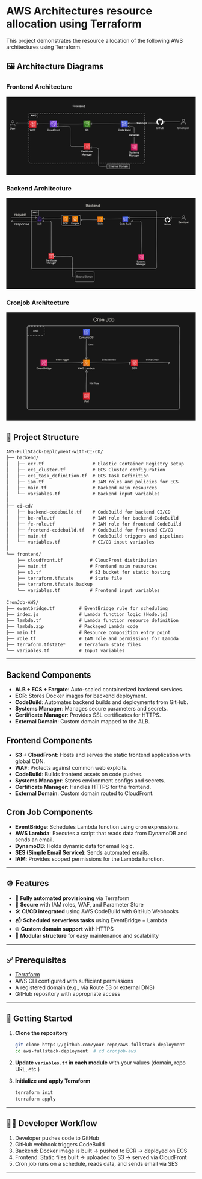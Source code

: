 # AWS Architectures resource allocation using Terraform

This project demonstrates the resource allocation of the following AWS architectures using Terraform.

## 🖼️ Architecture Diagrams

### Frontend Architecture

![Frontend Architecture](/diagrams/aws_frontend.png)

### Backend Architecture

![Backend Architecture](/diagrams/aws_backend.png)

### Cronjob Architecture

![Cronjob Architecture](/diagrams/cron_job.png)

## 🧭 Project Structure

```
AWS-FullStack-Deployment-with-CI-CD/
├── backend/
│   ├── ecr.tf                  # Elastic Container Registry setup
│   ├── ecs_cluster.tf          # ECS Cluster configuration
│   ├── ecs_task_definition.tf  # ECS Task Definition
│   ├── iam.tf                  # IAM roles and policies for ECS
│   ├── main.tf                 # Backend main resources
│   └── variables.tf            # Backend input variables
│
├── ci-cd/
│   ├── backend-codebuild.tf    # CodeBuild for backend CI/CD
│   ├── be-role.tf              # IAM role for backend CodeBuild
│   ├── fe-role.tf              # IAM role for frontend CodeBuild
│   ├── frontend-codebuild.tf   # CodeBuild for frontend CI/CD
│   ├── main.tf                 # CodeBuild triggers and pipelines
│   └── variables.tf            # CI/CD input variables
│
└── frontend/
    ├── cloudfront.tf          # CloudFront distribution
    ├── main.tf                # Frontend main resources
    ├── s3.tf                  # S3 bucket for static hosting
    ├── terraform.tfstate      # State file
    ├── terraform.tfstate.backup
    └── variables.tf           # Frontend input variables

CronJob-AWS/
├── eventbridge.tf         # EventBridge rule for scheduling
├── index.js               # Lambda function logic (Node.js)
├── lambda.tf              # Lambda function resource definition
├── lambda.zip             # Packaged Lambda code
├── main.tf                # Resource composition entry point
├── role.tf                # IAM role and permissions for Lambda
├── terraform.tfstate*     # Terraform state files
└── variables.tf           # Input variables
```

---

## Backend Components

- **ALB + ECS + Fargate**: Auto-scaled containerized backend services.
- **ECR**: Stores Docker images for backend deployment.
- **CodeBuild**: Automates backend builds and deployments from GitHub.
- **Systems Manager**: Manages secure parameters and secrets.
- **Certificate Manager**: Provides SSL certificates for HTTPS.
- **External Domain**: Custom domain mapped to the ALB.

## Frontend Components

- **S3 + CloudFront**: Hosts and serves the static frontend application with global CDN.
- **WAF**: Protects against common web exploits.
- **CodeBuild**: Builds frontend assets on code pushes.
- **Systems Manager**: Stores environment configs and secrets.
- **Certificate Manager**: Handles HTTPS for the frontend.
- **External Domain**: Custom domain routed to CloudFront.

## Cron Job Components

- **EventBridge**: Schedules Lambda function using cron expressions.
- **AWS Lambda**: Executes a script that reads data from DynamoDB and sends an email.
- **DynamoDB**: Holds dynamic data for email logic.
- **SES (Simple Email Service)**: Sends automated emails.
- **IAM**: Provides scoped permissions for the Lambda function.

---

## ⚙️ Features

- 🚀 **Fully automated provisioning** via Terraform
- 🔐 **Secure** with IAM roles, WAF, and Parameter Store
- 🛠 **CI/CD integrated** using AWS CodeBuild with GitHub Webhooks
- 📬 **Scheduled serverless tasks** using EventBridge + Lambda
- 🌐 **Custom domain support** with HTTPS
- 🧱 **Modular structure** for easy maintenance and scalability

---

## ✅ Prerequisites

- [Terraform](https://developer.hashicorp.com/terraform/downloads)
- AWS CLI configured with sufficient permissions
- A registered domain (e.g., via Route 53 or external DNS)
- GitHub repository with appropriate access

---

## 🚀 Getting Started

1. **Clone the repository**

   ```bash
   git clone https://github.com/your-repo/aws-fullstack-deployment
   cd aws-fullstack-deployment  # cd cronjob-aws
   ```

2. **Update `variables.tf` in each module** with your values (domain, repo URL, etc.)

3. **Initialize and apply Terraform**

   ```bash
   terraform init
   terraform apply
   ```

---

## 👨‍💻 Developer Workflow

1. Developer pushes code to GitHub
2. GitHub webhook triggers CodeBuild
3. Backend: Docker image is built → pushed to ECR → deployed on ECS
4. Frontend: Static files built → uploaded to S3 → served via CloudFront
5. Cron job runs on a schedule, reads data, and sends email via SES

---

